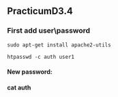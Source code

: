 ## PracticumD3.4

### First add user\password

```
sudo apt-get install apache2-utils
```
```
htpasswd -c auth user1
```
#### New password:
#### cat auth

